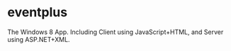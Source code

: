 eventplus
=========

The Windows 8 App. Including Client using JavaScript+HTML, and Server using ASP.NET+XML.